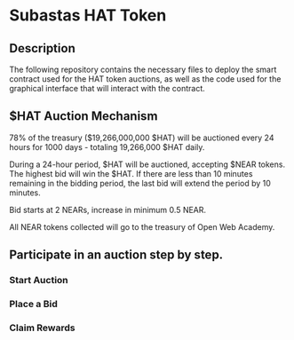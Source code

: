 # Subastas HAT Token

## Description

The following repository contains the necessary files to deploy the smart contract used for the HAT token auctions, as well as the code used for the graphical interface that will interact with the contract.

## $HAT Auction Mechanism

78% of the treasury ($19,266,000,000 $HAT) will be auctioned every 24 hours for 1000 days - totaling 19,266,000 $HAT daily.

During a 24-hour period, $HAT will be auctioned, accepting $NEAR tokens. The highest bid will win the $HAT. If there are less than 10 minutes remaining in the bidding period, the last bid will extend the period by 10 minutes.

Bid starts at 2 NEARs, increase in minimum 0.5 NEAR.

All NEAR tokens collected will go to the treasury of Open Web Academy.

## Participate in an auction step by step.

### Start Auction

### Place a Bid

### Claim Rewards
